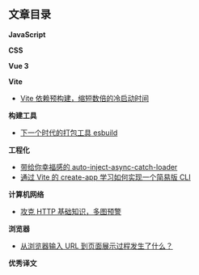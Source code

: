## 文章目录

**JavaScript**



**CSS**



**Vue 3**



**Vite**

- [Vite 依赖预构建，缩短数倍的冷启动时间](https://github.com/WJCHumble/Blog/issues/11)

**构建工具**

- [下一个时代的打包工具 esbuild](https://github.com/WJCHumble/Blog/issues/14)

**工程化**

- [带给你幸福感的 auto-inject-async-catch-loader](https://github.com/WJCHumble/Blog/issues/12)
- [通过 Vite 的 create-app 学习如何实现一个简易版 CLI ](https://github.com/WJCHumble/Blog/issues/13)

**计算机网络**

- [攻克 HTTP 基础知识，多图预警](https://github.com/WJCHumble/Blog/issues/1)

**浏览器**

- [从浏览器输入 URL 到页面展示过程发生了什么？](https://github.com/WJCHumble/Blog/issues/3)

**优秀译文**

